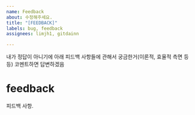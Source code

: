 ```yaml
---
name: Feedback
about: 수정해주세요.
title: "[FEEDBACK]"
labels: bug, feedback
assignees: limjh1, gitdainn

---
```


내가 정답이 아니기에 아래 피드백 사항들에 관해서 궁금한거(이론적, 효율적 측면 등등) 코멘트하면 답변하겠음 

# feedback
피드백 사항.
